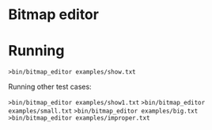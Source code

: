 # Bitmap editor



# Running

`>bin/bitmap_editor examples/show.txt`

Running other test cases:

` >bin/bitmap_editor examples/show1.txt `
` >bin/bitmap_editor examples/small.txt `
` >bin/bitmap_editor examples/big.txt `
` >bin/bitmap_editor examples/improper.txt `

